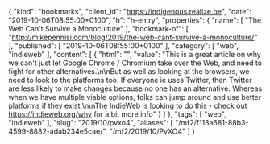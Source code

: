 {
  "kind": "bookmarks",
  "client_id": "https://indigenous.realize.be",
  "date": "2019-10-06T08:55:00+0100",
  "h": "h-entry",
  "properties": {
    "name": [
      "The Web Can't Survive a Monoculture"
    ],
    "bookmark-of": [
      "http://mikepennisi.com/blog/2019/the-web-cant-survive-a-monoculture/"
    ],
    "published": [
      "2019-10-06T08:55:00+0100"
    ],
    "category": [
      "web",
      "indieweb"
    ],
    "content": [
      {
        "html": "",
        "value": "This is a great article on why we can't just let Google Chrome / Chromium take over the Web, and need to fight for other alternatives.\n\nBut as well as looking at the browsers, we need to look to the platforms too. If everyone ie uses Twitter, then Twitter are less likely to make changes because no one has an alternative. Whereas when we have multiple viable options, folks can jump around and use better platforms if they exist.\n\nThe IndieWeb is looking to do this - check out https://indieweb.org/why for a bit more info"
      }
    ]
  },
  "tags": [
    "web",
    "indieweb"
  ],
  "slug": "2019/10/pvxo4",
  "aliases": [
    "/mf2/f113a681-88b3-4599-8882-adab234e5cae/",
    "/mf2/2019/10/PvXO4"
  ]
}
